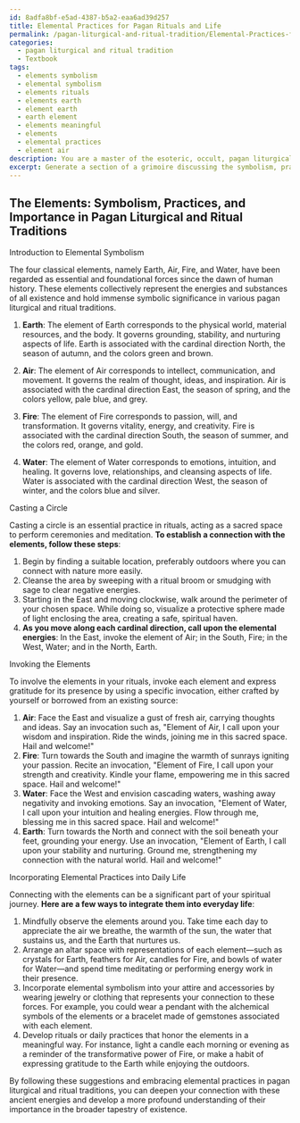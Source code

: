 ```yaml
---
id: 8adfa8bf-e5ad-4387-b5a2-eaa6ad39d257
title: Elemental Practices for Pagan Rituals and Life
permalink: /pagan-liturgical-and-ritual-tradition/Elemental-Practices-for-Pagan-Rituals-and-Life/
categories:
  - pagan liturgical and ritual tradition
  - Textbook
tags:
  - elements symbolism
  - elemental symbolism
  - elements rituals
  - elements earth
  - element earth
  - earth element
  - elements meaningful
  - elements
  - elemental practices
  - element air
description: You are a master of the esoteric, occult, pagan liturgical and ritual tradition and education, you have written many textbooks on the subject in ways that provide students with rich and deep understanding of the subject. You are being asked to write textbook-like sections on a topic and you do it with full context, explainability, and reliability in accuracy to the true facts of the topic at hand, in a textbook style that a student would easily be able to learn from, in a rich, engaging, and contextual way. Always include relevant context (such as formulas and history), related concepts, and in a way that someone can gain deep insights from.
excerpt: Generate a section of a grimoire discussing the symbolism, practices, and importance of the elements in pagan liturgical and ritual tradition, providing a rich source of knowledge and understanding for those seeking to deepen their connection with these ancient practices. Include information on casting a circle, invoking the elements, and ways to incorporate these practices into daily life.
---
```


## The Elements: Symbolism, Practices, and Importance in Pagan Liturgical and Ritual Traditions

Introduction to Elemental Symbolism

The four classical elements, namely Earth, Air, Fire, and Water, have been regarded as essential and foundational forces since the dawn of human history. These elements collectively represent the energies and substances of all existence and hold immense symbolic significance in various pagan liturgical and ritual traditions.

1. **Earth**: The element of Earth corresponds to the physical world, material resources, and the body. It governs grounding, stability, and nurturing aspects of life. Earth is associated with the cardinal direction North, the season of autumn, and the colors green and brown.

2. **Air**: The element of Air corresponds to intellect, communication, and movement. It governs the realm of thought, ideas, and inspiration. Air is associated with the cardinal direction East, the season of spring, and the colors yellow, pale blue, and grey.

3. **Fire**: The element of Fire corresponds to passion, will, and transformation. It governs vitality, energy, and creativity. Fire is associated with the cardinal direction South, the season of summer, and the colors red, orange, and gold.

4. **Water**: The element of Water corresponds to emotions, intuition, and healing. It governs love, relationships, and cleansing aspects of life. Water is associated with the cardinal direction West, the season of winter, and the colors blue and silver.

Casting a Circle

Casting a circle is an essential practice in rituals, acting as a sacred space to perform ceremonies and meditation. **To establish a connection with the elements, follow these steps**:

1. Begin by finding a suitable location, preferably outdoors where you can connect with nature more easily.
2. Cleanse the area by sweeping with a ritual broom or smudging with sage to clear negative energies.
3. Starting in the East and moving clockwise, walk around the perimeter of your chosen space. While doing so, visualize a protective sphere made of light enclosing the area, creating a safe, spiritual haven.
4. **As you move along each cardinal direction, call upon the elemental energies**: In the East, invoke the element of Air; in the South, Fire; in the West, Water; and in the North, Earth.

Invoking the Elements

To involve the elements in your rituals, invoke each element and express gratitude for its presence by using a specific invocation, either crafted by yourself or borrowed from an existing source:

1. **Air**: Face the East and visualize a gust of fresh air, carrying thoughts and ideas. Say an invocation such as, "Element of Air, I call upon your wisdom and inspiration. Ride the winds, joining me in this sacred space. Hail and welcome!"
2. **Fire**: Turn towards the South and imagine the warmth of sunrays igniting your passion. Recite an invocation, "Element of Fire, I call upon your strength and creativity. Kindle your flame, empowering me in this sacred space. Hail and welcome!"
3. **Water**: Face the West and envision cascading waters, washing away negativity and invoking emotions. Say an invocation, "Element of Water, I call upon your intuition and healing energies. Flow through me, blessing me in this sacred space. Hail and welcome!"
4. **Earth**: Turn towards the North and connect with the soil beneath your feet, grounding your energy. Use an invocation, "Element of Earth, I call upon your stability and nurturing. Ground me, strengthening my connection with the natural world. Hail and welcome!"

Incorporating Elemental Practices into Daily Life

Connecting with the elements can be a significant part of your spiritual journey. **Here are a few ways to integrate them into everyday life**:

1. Mindfully observe the elements around you. Take time each day to appreciate the air we breathe, the warmth of the sun, the water that sustains us, and the Earth that nurtures us.
2. Arrange an altar space with representations of each element—such as crystals for Earth, feathers for Air, candles for Fire, and bowls of water for Water—and spend time meditating or performing energy work in their presence.
3. Incorporate elemental symbolism into your attire and accessories by wearing jewelry or clothing that represents your connection to these forces. For example, you could wear a pendant with the alchemical symbols of the elements or a bracelet made of gemstones associated with each element.
4. Develop rituals or daily practices that honor the elements in a meaningful way. For instance, light a candle each morning or evening as a reminder of the transformative power of Fire, or make a habit of expressing gratitude to the Earth while enjoying the outdoors.

By following these suggestions and embracing elemental practices in pagan liturgical and ritual traditions, you can deepen your connection with these ancient energies and develop a more profound understanding of their importance in the broader tapestry of existence.
